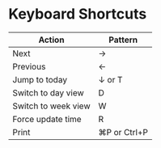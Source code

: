 # Keyboard Shortcuts

Action | Pattern
------ | -------
Next | &rarr;
Previous | &larr;
Jump to today | &darr; or T
Switch to day view | D
Switch to week view | W
Force update time | R
Print | &#8984;P or Ctrl+P